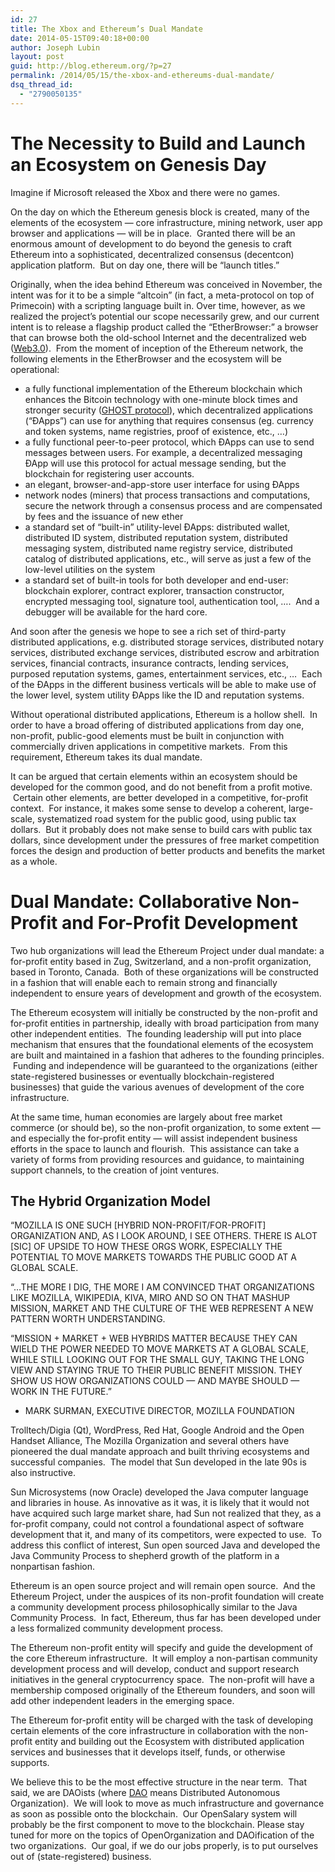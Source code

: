 ```yaml
---
id: 27
title: The Xbox and Ethereum’s Dual Mandate
date: 2014-05-15T09:40:18+00:00
author: Joseph Lubin
layout: post
guid: http://blog.ethereum.org/?p=27
permalink: /2014/05/15/the-xbox-and-ethereums-dual-mandate/
dsq_thread_id:
  - "2790050135"
---
```

<h1>The Necessity to Build and Launch an Ecosystem on Genesis Day</h1>
Imagine if Microsoft released the Xbox and there were no games.

On the day on which the Ethereum genesis block is created, many of the elements of the ecosystem — core infrastructure, mining network, user app browser and applications — will be in place.  Granted there will be an enormous amount of development to do beyond the genesis to craft Ethereum into a sophisticated, decentralized consensus (decentcon) application platform.  But on day one, there will be “launch titles.”

Originally, when the idea behind Ethereum was conceived in November, the intent was for it to be a simple “altcoin” (in fact, a meta-protocol on top of Primecoin) with a scripting language built in. Over time, however, as we realized the project’s potential our scope necessarily grew, and our current intent is to release a flagship product called the “EtherBrowser:” a browser that can browse both the old-school Internet and the decentralized web (<a href="https://www.youtube.com/watch?v=GJGIeSCgskc&amp;feature=youtu.be">Web</a><a href="http://insightsintoamodernworld.blogspot.com/2014/04/less-techy-what-is-web-30.html">3.0</a>).  From the moment of inception of the Ethereum network, the following elements in the EtherBrowser and the ecosystem will be operational:
<ul>
	<li>a fully functional implementation of the Ethereum blockchain which enhances the Bitcoin technology with one-minute block times and stronger security (<a href="https://eprint.iacr.org/2013/881.pdf">GHOST protocol</a>), which decentralized applications (“ÐApps”) can use for anything that requires consensus (eg. currency and token systems, name registries, proof of existence, etc., …)</li>
	<li>a fully functional peer-to-peer protocol, which ÐApps can use to send messages between users. For example, a decentralized messaging ÐApp will use this protocol for actual message sending, but the blockchain for registering user accounts.</li>
	<li>an elegant, browser-and-app-store user interface for using ÐApps</li>
	<li>network nodes (miners) that process transactions and computations, secure the network through a consensus process and are compensated by fees and the issuance of new ether</li>
	<li>a standard set of “built-in” utility-level ÐApps: distributed wallet, distributed ID system, distributed reputation system, distributed messaging system, distributed name registry service, distributed catalog of distributed applications, etc., will serve as just a few of the low-level utilities on the system</li>
	<li>a standard set of built-in tools for both developer and end-user: blockchain explorer, contract explorer, transaction constructor, encrypted messaging tool, signature tool, authentication tool, ….  And a debugger will be available for the hard core.</li>
</ul>
And soon after the genesis we hope to see a rich set of third-party distributed applications, e.g. distributed storage services, distributed notary services, distributed exchange services, distributed escrow and arbitration services, financial contracts, insurance contracts, lending services, purposed reputation systems, games, entertainment services, etc., …  Each of the ÐApps in the different business verticals will be able to make use of the lower level, system utility ÐApps like the ID and reputation systems.

Without operational distributed applications, Ethereum is a hollow shell.  In order to have a broad offering of distributed applications from day one, non-profit, public-good elements must be built in conjunction with commercially driven applications in competitive markets.  From this requirement, Ethereum takes its dual mandate.

It can be argued that certain elements within an ecosystem should be developed for the common good, and do not benefit from a profit motive.  Certain other elements, are better developed in a competitive, for-profit context.  For instance, it makes some sense to develop a coherent, large-scale, systematized road system for the public good, using public tax dollars.  But it probably does not make sense to build cars with public tax dollars, since development under the pressures of free market competition forces the design and production of better products and benefits the market as a whole.
<h1>Dual Mandate: Collaborative Non-Profit and For-Profit Development</h1>
Two hub organizations will lead the Ethereum Project under dual mandate: a for-profit entity based in Zug, Switzerland, and a non-profit organization, based in Toronto, Canada.  Both of these organizations will be constructed in a fashion that will enable each to remain strong and financially independent to ensure years of development and growth of the ecosystem.

The Ethereum ecosystem will initially be constructed by the non-profit and for-profit entities in partnership, ideally with broad participation from many other independent entities.  The founding leadership will put into place mechanism that ensures that the foundational elements of the ecosystem are built and maintained in a fashion that adheres to the founding principles.  Funding and independence will be guaranteed to the organizations (either state-registered businesses or eventually blockchain-registered businesses) that guide the various avenues of development of the core infrastructure.

At the same time, human economies are largely about free market commerce (or should be), so the non-profit organization, to some extent — and especially the for-profit entity — will assist independent business efforts in the space to launch and flourish.  This assistance can take a variety of forms from providing resources and guidance, to maintaining support channels, to the creation of joint ventures.
<h2>The Hybrid Organization Model</h2>
“MOZILLA IS ONE SUCH [HYBRID NON-PROFIT/FOR-PROFIT] ORGANIZATION AND, AS I LOOK AROUND, I SEE OTHERS. THERE IS ALOT [SIC] OF UPSIDE TO HOW THESE ORGS WORK, ESPECIALLY THE POTENTIAL TO MOVE MARKETS TOWARDS THE PUBLIC GOOD AT A GLOBAL SCALE.

“…THE MORE I DIG, THE MORE I AM CONVINCED THAT ORGANIZATIONS LIKE MOZILLA, WIKIPEDIA, KIVA, MIRO AND SO ON THAT MASHUP MISSION, MARKET AND THE CULTURE OF THE WEB REPRESENT A NEW PATTERN WORTH UNDERSTANDING.

“MISSION + MARKET + WEB HYBRIDS MATTER BECAUSE THEY CAN WIELD THE POWER NEEDED TO MOVE MARKETS AT A GLOBAL SCALE, WHILE STILL LOOKING OUT FOR THE SMALL GUY, TAKING THE LONG VIEW AND STAYING TRUE TO THEIR PUBLIC BENEFIT MISSION. THEY SHOW US HOW ORGANIZATIONS COULD — AND MAYBE SHOULD — WORK IN THE FUTURE.”

- MARK SURMAN, EXECUTIVE DIRECTOR, MOZILLA FOUNDATION

Trolltech/Digia (Qt), WordPress, Red Hat, Google Android and the Open Handset Alliance, The Mozilla Organization and several others have pioneered the dual mandate approach and built thriving ecosystems and successful companies.  The model that Sun developed in the late 90s is also instructive.

Sun Microsystems (now Oracle) developed the Java computer language and libraries in house. As innovative as it was, it is likely that it would not have acquired such large market share, had Sun not realized that they, as a for-profit company, could not control a foundational aspect of software development that it, and many of its competitors, were expected to use.  To address this conflict of interest, Sun open sourced Java and developed the Java Community Process to shepherd growth of the platform in a nonpartisan fashion.

Ethereum is an open source project and will remain open source.  And the Ethereum Project, under the auspices of its non-profit foundation will create a community development process philosophically similar to the Java Community Process.  In fact, Ethereum, thus far has been developed under a less formalized community development process.

The Ethereum non-profit entity will specify and guide the development of the core Ethereum infrastructure.  It will employ a non-partisan community development process and will develop, conduct and support research initiatives in the general cryptocurrency space.  The non-profit will have a membership composed originally of the Ethereum founders, and soon will add other independent leaders in the emerging space.

The Ethereum for-profit entity will be charged with the task of developing certain elements of the core infrastructure in collaboration with the non-profit entity and building out the Ecosystem with distributed application services and businesses that it develops itself, funds, or otherwise supports.

We believe this to be the most effective structure in the near term.  That said, we are DAOists (where <a href="http://blog.ethereum.org/2014/05/06/daos-dacs-das-and-more-an-incomplete-terminology-guide/">DAO</a> means Distributed Autonomous Organization).  We will look to move as much infrastructure and governance as soon as possible onto the blockchain.  Our OpenSalary system will probably be the first component to move to the blockchain. Please stay tuned for more on the topics of OpenOrganization and DAOification of the two organizations.  Our goal, if we do our jobs properly, is to put ourselves out of (state-registered) business.
